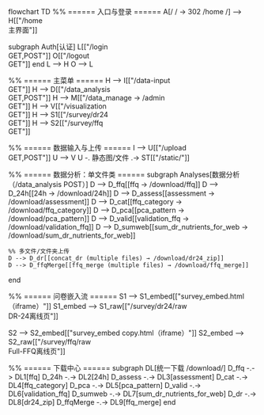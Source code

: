 flowchart TD
  %% ====== 入口与登录 ======
  A[/ /  → 302 /home /] --> H[["/home<br/>主界面"]]

  subgraph Auth[认证]
    L[["/login<br/>GET,POST"]]
    O[["/logout<br/>GET"]]
  end
  L --> H
  O --> L

  %% ====== 主菜单 ======
  H --> I[["/data-input<br/>GET"]]
  H --> D[["/data_analysis<br/>GET,POST"]]
  H --> M[["/data_manage → /admin<br/>GET"]]
  H --> V[["/visualization<br/>GET"]]
  H --> S1[["/survey/dr24<br/>GET"]]
  H --> S2[["/survey/ffq<br/>GET"]]

  %% ====== 数据输入与上传 ======
  I --> U[["/upload<br/>GET,POST"]]
  U --> V
  U -. 静态图/文件 .-> ST[["/static/<path>"]]

  %% ====== 数据分析：单文件类 ======
  subgraph Analyses[数据分析（/data_analysis POST）]
    D --> D_ffq[[ffq → /download/ffq]]
    D --> D_24h[[24h → /download/24h]]
    D --> D_assess[[assessment → /download/assessment]]
    D --> D_cat[[ffq_category → /download/ffq_category]]
    D --> D_pca[[pca_pattern → /download/pca_pattern]]
    D --> D_valid[[validation_ffq → /download/validation_ffq]]
    D --> D_sumweb[[sum_dr_nutrients_for_web → /download/sum_dr_nutrients_for_web]]

    %% 多文件/文件夹上传
    D --> D_dr[[concat_dr (multiple files) → /download/dr24_zip]]
    D --> D_ffqMerge[[ffq_merge (multiple files) → /download/ffq_merge]]
  end

  %% ====== 问卷嵌入流 ======
  S1 --> S1_embed[["survey_embed.html（iframe）"]]
  S1_embed --> S1_raw[["/survey/dr24/raw<br/>DR-24离线页"]]

  S2 --> S2_embed[["survey_embed copy.html（iframe）"]]
  S2_embed --> S2_raw[["/survey/ffq/raw<br/>Full-FFQ离线页"]]

  %% ====== 下载中心 ======
  subgraph DL[统一下载 /download/<filetype>]
    D_ffq -.-> DL1[ffq]
    D_24h -.-> DL2[24h]
    D_assess -.-> DL3[assessment]
    D_cat -.-> DL4[ffq_category]
    D_pca -.-> DL5[pca_pattern]
    D_valid -.-> DL6[validation_ffq]
    D_sumweb -.-> DL7[sum_dr_nutrients_for_web]
    D_dr -.-> DL8[dr24_zip]
    D_ffqMerge -.-> DL9[ffq_merge]
  end
